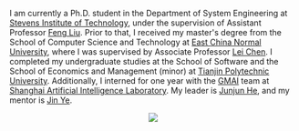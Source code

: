 I am currently a Ph.D. student in the Department of System Engineering at <a href='https://www.stevens.edu/'>Stevens Institute of Technology</a>, under the supervision of Assistant Professor <a href='https://www.stevens.edu/profile/fliu22'>Feng Liu</a>. Prior to that, I received my master's degree from the School of Computer Science and Technology at <a href='https://english.ecnu.edu.cn/'>East China Normal University</a>, where I was supervised by Associate Professor <a href='https://faculty.ecnu.edu.cn/_s16/cl2_6128/main.psp'>Lei Chen</a>. I completed my undergraduate studies at the School of Software and the School of Economics and Management (minor) at <a href='https://www.tiangong.edu.cn/main.htm'>Tianjin Polytechnic University</a>. Additionally, I interned for one year with the <a href='https://github.com/uni-medical'>GMAI</a> team at  <a href='https://www.shlab.org.cn'>Shanghai Artificial Intelligence Laboratory</a>. My leader is <a href='https://scholar.google.com/citations?user=Z4LgebkAAAAJ&hl'>Junjun He</a>, and my mentor is <a href='https://scholar.google.com/citations?hl=zh-CN&user=UFBrJOAAAAAJ&view_op=list_works'>Jin Ye</a>.

<div align="center"> <img src="https://metrics.lecoq.io/TousenKaname?template=classic&config.timezone=Asia%2FShanghai"> </div>
<!--
**TousenKaname/TousenKaname** is a ✨ _special_ ✨ repository because its `README.md` (this file) appears on your GitHub profile.

Here are some ideas to get you started:

- 🔭 I’m currently working on ...
- 🌱 I’m currently learning ...
- 👯 I’m looking to collaborate on ...
- 🤔 I’m looking for help with ...
- 💬 Ask me about ...
- 📫 How to reach me: ...
- 😄 Pronouns: ...
- ⚡ Fun fact: ...
-->
